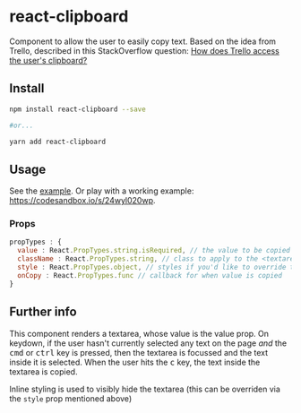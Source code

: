 # react-clipboard

Component to allow the user to easily copy text. Based on the idea from Trello, described in this StackOverflow question: [How does Trello access the user's clipboard?](http://stackoverflow.com/questions/17527870/how-does-trello-access-the-users-clipboard)

## Install

```bash
npm install react-clipboard --save

#or...

yarn add react-clipboard
```

## Usage

See the [example](example). Or play with a working example: https://codesandbox.io/s/24wyl020wp.

### Props

```js
propTypes : {
  value : React.PropTypes.string.isRequired, // the value to be copied
  className : React.PropTypes.string, // class to apply to the <textarea />
  style : React.PropTypes.object, // styles if you'd like to override the defaults
  onCopy : React.PropTypes.func // callback for when value is copied
}
```

## Further info

This component renders a textarea, whose value is the value prop. On keydown, if the user hasn't currently selected any text on the page *and* the <kbd>cmd</kbd> or <kbd>ctrl</kbd> key is pressed, then the textarea is focussed and the text inside it is selected. When the user hits the <kbd>c</kbd> key, the text inside the textarea is copied.

Inline styling is used to visibly hide the textarea (this can be overriden via the `style` prop mentioned above)